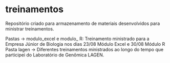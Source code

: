 # treinamentos
Repositório criado para armazenamento de materiais desenvolvidos para ministrar treinamentos.


Pastas -> modulo_excel e modulo_ R: Treinamento ministrado para a Empresa Júnior de Biologia nos dias 23/08 Módulo Excel e 30/08 Módulo R
Pasta lagen -> Diferentes treinamentos ministrados ao longo do tempo que participei do Laboratório de Genômica LAGEN.

